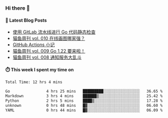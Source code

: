### Hi there 👋


#### 📖 Latest Blog Posts
<!-- BLOG-POST-LIST:START -->
- [使用 GitLab 流水线进行 Go 代码静态检查](https://ameow.xyz/archives/gitlab-golang-ci-lint)
- [猫鱼周刊 vol. 010 在线画图哪家强？](https://ameow.xyz/archives/weekly-010)
- [GitHub Actions 小记](https://ameow.xyz/archives/github-actions)
- [猫鱼周刊 vol. 009 Go 1.22 要来啦！](https://ameow.xyz/archives/weekly-009)
- [猫鱼周刊 vol. 008 通知服务大乱斗](https://ameow.xyz/archives/weekly-008)
<!-- BLOG-POST-LIST:END -->

#### ⏱️ This week I spent my time on
<!--START_SECTION:waka-->

```txt
Total Time: 12 hrs 4 mins

Go                4 hrs 25 mins   █████████░░░░░░░░░░░░░░░░   36.65 %
Markdown          3 hrs 4 mins    ██████▒░░░░░░░░░░░░░░░░░░   25.42 %
Python            2 hrs 5 mins    ████▒░░░░░░░░░░░░░░░░░░░░   17.28 %
unknown           0 hrs 48 mins   █▓░░░░░░░░░░░░░░░░░░░░░░░   06.60 %
YAML              0 hrs 44 mins   █▓░░░░░░░░░░░░░░░░░░░░░░░   06.09 %
```

<!--END_SECTION:waka-->

<!--
**LeslieLeung/LeslieLeung** is a ✨ _special_ ✨ repository because its `README.md` (this file) appears on your GitHub profile.

Here are some ideas to get you started:

- 🔭 I’m currently working on ...
- 🌱 I’m currently learning ...
- 👯 I’m looking to collaborate on ...
- 🤔 I’m looking for help with ...
- 💬 Ask me about ...
- 📫 How to reach me: ...
- 😄 Pronouns: ...
- ⚡ Fun fact: ...
-->
